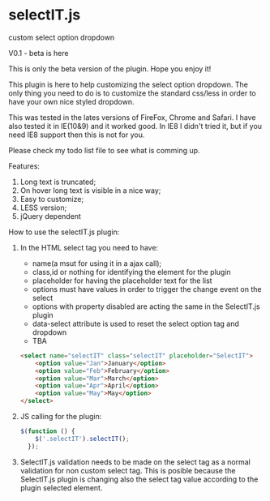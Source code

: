 # selectIT.js
custom select option dropdown 

V0.1 - beta is here

This is only the beta version of the plugin. Hope you enjoy it!

This plugin is here to help customizing the select option dropdown. The only thing you need to do is to customize the standard css/less in order to have your own nice styled dropdown. 

This was tested in the lates versions of FireFox, Chrome and Safari. I have also tested it in IE(10&9) and it worked good. In IE8 I didn't tried it, but if you need IE8 support then this is not for you.

Please check my todo list file to see what is comming up.

Features:
  1. Long text is truncated;
  2. On hover long text is visible in a nice way;
  3. Easy to customize;
  4. LESS version;
  5. jQuery dependent

How to use the selectIT.js plugin:

1. In the HTML select tag you need to have:
    * name(a msut for using it in a ajax call);
    * class,id or nothing for identifying the element for the plugin
    * placeholder for having the placeholder text for the list
    * options must have values in order to trigger the change event on the select
	* options with property disabled are acting the same in the SelectIT.js plugin
    * data-select attribute is used to reset the select option tag and dropdown
	* TBA

	```HTML
	<select name="selectIT" class="selectIT" placeholder="SelectIT">
		<option value="Jan">January</option>
		<option value="Feb">February</option>
		<option value="Mar">March</option>
		<option value="Apr">April</option>
		<option value="May">May</option>
	</select>
	```

2. JS calling for the plugin:

	```javascript
	$(function () {
		$('.selectIT').selectIT();
	  });
	```

3. SelectIT.js validation needs to be made on the select tag as a normal validation for non custom select tag. This is posible because the SelectIT.js plugin is changing also the select tag value according to the plugin selected element.
